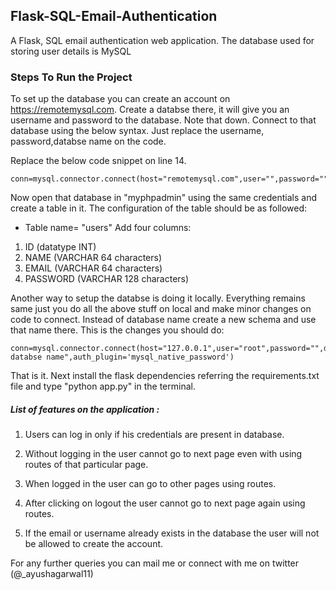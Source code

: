 ## Flask-SQL-Email-Authentication
A Flask, SQL email authentication web application. The database used for storing user details is MySQL

### Steps To Run the Project

To set up the database you can create an account on https://remotemysql.com. Create a databse there, it will give you an username and password to the database. Note that down. 
Connect to that database using the below syntax. Just replace the username, password,databse name on the code.

Replace the below code snippet on line 14.
```
conn=mysql.connector.connect(host="remotemysql.com",user="",password="",database="")
```

Now open that database in "myphpadmin" using the same credentials and create a table in it. 
The configuration of the table should be as followed:
* Table name= "users"
Add four columns: 
1. ID (datatype INT)
2. NAME (VARCHAR 64 characters)
3. EMAIL (VARCHAR 64 characters)
4. PASSWORD (VARCHAR 128 characters)

Another way to setup the databse is doing it locally. Everything remains same just you do all the above stuff on local and make minor changes on code to connect. Instead of database name create a new schema and use that name there.
This is the changes you should do: 
```
conn=mysql.connector.connect(host="127.0.0.1",user="root",password="",database="your databse name",auth_plugin='mysql_native_password')
```

That is it. Next install the flask dependencies referring the requirements.txt file and type "python app.py" in the terminal. 


##### List of features on the application : 
1. Users can log in only if his credentials are present in database.

2. Without logging in the user cannot go to next page even with using routes of that particular page.

3. When logged in the user can go to other pages using routes.

4. After clicking on logout the user cannot go to next page again using routes.

5. If the email or username already exists in the database the user will not be allowed to create the account.

For any further queries you can mail me or connect with me on twitter (@_ayushagarwal11)
